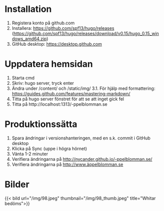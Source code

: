 
# Installation

1. Registera konto på github.com
2. Installera: https://github.com/spf13/hugo/releases
 (https://github.com/spf13/hugo/releases/download/v0.15/hugo_0.15_windows_amd64.zip)
3. GitHub desktop: https://desktop.github.com

# Uppdatera hemsidan

1. Starta cmd
2. Skriv: hugo server, tryck enter
3. Ändra under /content/ och /static/img/
  3.1. För hjälp med formattering: https://guides.github.com/features/mastering-markdown/
4. Titta på hugo server fönstret för att se att inget gick fel
5. Titta på http://localhost:1313/-ppelblomman.se

# Produktionssätta

1. Spara ändringar i versionshanteringen, med en s.k. commit i GitHub desktop
2. Klicka på Sync (uppe i högra hörnet)
3. Vänta 1-2 minuter
3. Verifiera ändringarna på http://nycander.github.io/-ppelblomman.se/
4. Verifiera ändringarna på http://www.äppelblomman.se

# Bilder
{{< bild url="/img/98.jpeg" thumbnail="/img/98_thumb.jpeg" title="Whitar bedöms">}}
